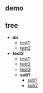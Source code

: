 ## demo


## tree
+ **dir**
  - [test1]([./dir1/test1.md)
  - [test2]([./dir1/test2.md)
+ **test2**
  - [test1]([./test2/test1.md)
  - [test2]([./test2/test2.md)
  - [test3]([./test2/test3.md)
  + **sub1**
    - [sub1]([./test2/sub1/sub1.md)
    - [sub2]([./test2/sub1/sub2.md)
